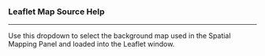 ### Leaflet Map Source Help

***

Use this dropdown to select the background map used in the Spatial Mapping Panel and loaded into the Leaflet window.

